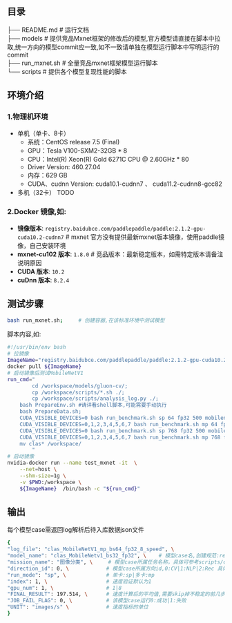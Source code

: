 ## 目录 

├── README.md       # 运行文档  
├── models          # 提供竞品Mxnet框架的修改后的模型,官方模型请直接在脚本中拉取,统一方向的模型commit应一致,如不一致请单独在模型运行脚本中写明运行的commit  
├── run_mxnet.sh  # 全量竞品mxnet框架模型运行脚本  
└── scripts         # 提供各个模型复现性能的脚本  
## 环境介绍
### 1.物理机环境
- 单机（单卡、8卡）
  - 系统：CentOS release 7.5 (Final)
  - GPU：Tesla V100-SXM2-32GB * 8
  - CPU：Intel(R) Xeon(R) Gold 6271C CPU @ 2.60GHz * 80
  - Driver Version: 460.27.04
  - 内存：629 GB
  - CUDA、cudnn Version: cuda10.1-cudnn7 、 cuda11.2-cudnn8-gcc82
- 多机（32卡） TODO
### 2.Docker 镜像,如:

- **镜像版本**: `registry.baidubce.com/paddlepaddle/paddle:2.1.2-gpu-cuda10.2-cudnn7`   # mxnet 官方没有提供最新mxnet版本镜像，使用paddle镜像，自己安装环境
- **mxnet-cu102 版本**: `1.8.0`  # 竞品版本：最新稳定版本，如需特定版本请备注说明原因  
- **CUDA 版本**: `10.2`
- **cuDnn 版本**: `8.2.4`

## 测试步骤
```bash
bash run_mxnet.sh;     # 创建容器,在该标准环境中测试模型   
```
脚本内容,如:
```bash
#!/usr/bin/env bash
# 拉镜像
ImageName="registry.baidubce.com/paddlepaddle/paddle:2.1.2-gpu-cuda10.2-cudnn7";
docker pull ${ImageName}
# 启动镜像后测试MobileNetV1
run_cmd="
        cd /workspace/models/gluon-cv/;
        cp /workspace/scripts/*.sh ./;
        cp /workspace/scripts/analysis_log.py ./;
	bash PrepareEnv.sh #请详看shell脚本,可能需要手动执行
	bash PrepareData.sh;
	CUDA_VISIBLE_DEVICES=0 bash run_benchmark.sh sp 64 fp32 500 mobilenet1.0;
	CUDA_VISIBLE_DEVICES=0,1,2,3,4,5,6,7 bash run_benchmark.sh mp 64 fp32 500 mobilenet1.0;
	CUDA_VISIBLE_DEVICES=0 bash run_benchmark.sh sp 768 fp32 500 mobilenet1.0;
	CUDA_VISIBLE_DEVICES=0,1,2,3,4,5,6,7 bash run_benchmark.sh mp 768 fp32 500 mobilenet1.0;
	mv clas* /workspace/
        "
# 启动镜像
nvidia-docker run --name test_mxnet -it  \
    --net=host \
    --shm-size=1g \
    -v $PWD:/workspace \
    ${ImageName}  /bin/bash -c "${run_cmd}"

```

## 输出

每个模型case需返回log解析后待入库数据json文件

```bash
{
"log_file": "clas_MobileNetV1_mp_bs64_fp32_8_speed", \   
"model_name": "clas_MobileNetv1_bs32_fp32", \    # 模型case名,创建规范:repoName_模型名_bs${bs_item}_${fp_item} 如:clas_MobileNetv1_bs32_fp32
"mission_name": "图像分类", \     # 模型case所属任务名称，具体可参考scripts/config.ini      
"direction_id": 0, \            # 模型case所属方向id,0:CV|1:NLP|2:Rec 具体可参考benchmark/scripts/config.ini    
"run_mode": "sp", \             # 单卡:sp|多卡:mp
"index": 1, \                   # 速度验证默认为1
"gpu_num": 1, \                 # 1|8
"FINAL_RESULT": 197.514, \      # 速度计算后的平均值,需要skip掉不稳定的前几步值
"JOB_FAIL_FLAG": 0, \           # 该模型case运行0:成功|1:失败
"UNIT": "images/s" \            # 速度指标的单位 
}

```
